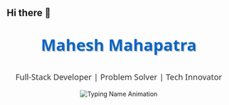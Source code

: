 ## Hi there 👋

<!--
**mahesh73m/mahesh73m** is a ✨ _special_ ✨ repository because its `README.md` (this file) appears on your GitHub profile.

Here are some ideas to get you started:

- 🔭 I’m currently working on ...
- 🌱 I’m currently learning ...
- 👯 I’m looking to collaborate on ...
- 🤔 I’m looking for help with ...
- 💬 Ask me about ...
- 📫 How to reach me: ...
- 😄 Pronouns: ...
- ⚡ Fun fact: ...
-->
<p align="center" style="font-size: 36px; font-weight: bold; color: #0A66C2; font-family: 'Segoe UI', Tahoma, Geneva, Verdana, sans-serif; text-shadow: 2px 2px #ccc;">
  Mahesh Mahapatra
</p>
<p align="center" style="font-size: 18px; color: #333; font-family: 'Segoe UI', Tahoma, Geneva, Verdana, sans-serif;">
  Full-Stack Developer | Problem Solver | Tech Innovator
</p>
<p align="center">
  <img src="https://readme-typing-svg.herokuapp.com?font=Fira+Mono&size=35&weight=700&duration=6000&color=0A66C2&center=true&width=600&lines=Mahesh+Mahapatra" alt="Typing Name Animation" />
</p>

